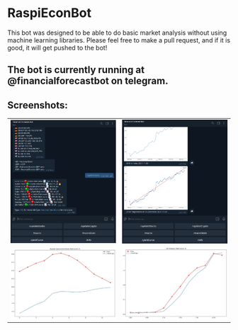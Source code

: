 # RaspiEconBot

This bot was designed to be able to do basic market analysis without using machine learning libraries. 
Please feel free to make a pull request, and if it is good, it will get pushed to the bot!


## The bot is currently running at @financialforecastbot on telegram. 

## Screenshots:

| | | 
|:-------------------------:|:-------------------------:|
|![](doc/bot1.png)|![](doc/bot2.png)|
|![](doc/yieldUS.jpg)|![](doc/yieldRU.jpg)|


